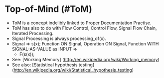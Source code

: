 Top-of-Mind (#ToM)
==================
* ToM is a concept indelibly linked to Proper Documentation Practise.
* ToM has also to do with Flow Control, Control Flow, Signal Flow Chain, Iterated Processing.
* Signal Processing is always processing_of(x).
* Signal => s(x); Function ON Signal, Operation ON Signal, Function WITH SIGNAL-AS-VALUE as INPUT =>
  * F(s(x));
* See: [Working Memory] (http://en.wikipedia.org/wiki/Working_memory)
* See also: [Statistical hypothesis testing] (http://en.wikipedia.org/wiki/Statistical_hypothesis_testing)
